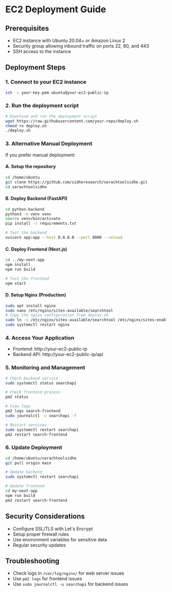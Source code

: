 # EC2 Deployment Guide

## Prerequisites
- EC2 instance with Ubuntu 20.04+ or Amazon Linux 2
- Security group allowing inbound traffic on ports 22, 80, and 443
- SSH access to the instance

## Deployment Steps

### 1. Connect to your EC2 instance
```bash
ssh -i your-key.pem ubuntu@your-ec2-public-ip
```

### 2. Run the deployment script
```bash
# Download and run the deployment script
wget https://raw.githubusercontent.com/your-repo/deploy.sh
chmod +x deploy.sh
./deploy.sh
```

### 3. Alternative Manual Deployment

If you prefer manual deployment:

#### A. Setup the repository
```bash
cd /home/ubuntu
git clone https://github.com/sidheresearch/serachtoolsidhe.git
cd serachtoolsidhe
```

#### B. Deploy Backend (FastAPI)
```bash
cd python-backend
python3 -m venv venv
source venv/bin/activate
pip install -r requirements.txt

# Test the backend
uvicorn app:app --host 0.0.0.0 --port 8000 --reload
```

#### C. Deploy Frontend (Next.js)
```bash
cd ../my-next-app
npm install
npm run build

# Test the frontend
npm start
```

#### D. Setup Nginx (Production)
```bash
sudo apt install nginx
sudo nano /etc/nginx/sites-available/searchtool
# Copy the nginx configuration from deploy.sh
sudo ln -s /etc/nginx/sites-available/searchtool /etc/nginx/sites-enabled/
sudo systemctl restart nginx
```

### 4. Access Your Application
- Frontend: http://your-ec2-public-ip
- Backend API: http://your-ec2-public-ip/api

### 5. Monitoring and Management
```bash
# Check backend service
sudo systemctl status searchapi

# Check frontend process
pm2 status

# View logs
pm2 logs search-frontend
sudo journalctl -u searchapi -f

# Restart services
sudo systemctl restart searchapi
pm2 restart search-frontend
```

### 6. Update Deployment
```bash
cd /home/ubuntu/serachtoolsidhe
git pull origin main

# Update backend
sudo systemctl restart searchapi

# Update frontend
cd my-next-app
npm run build
pm2 restart search-frontend
```

## Security Considerations
- Configure SSL/TLS with Let's Encrypt
- Setup proper firewall rules
- Use environment variables for sensitive data
- Regular security updates

## Troubleshooting
- Check logs in `/var/log/nginx/` for web server issues
- Use `pm2 logs` for frontend issues
- Use `sudo journalctl -u searchapi` for backend issues
